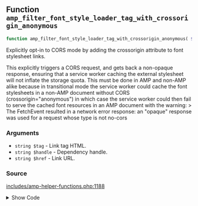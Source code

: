## Function `amp_filter_font_style_loader_tag_with_crossorigin_anonymous`

```php
function amp_filter_font_style_loader_tag_with_crossorigin_anonymous( $tag, $handle, $href );
```

Explicitly opt-in to CORS mode by adding the crossorigin attribute to font stylesheet links.

This explicitly triggers a CORS request, and gets back a non-opaque response, ensuring that a service worker caching the external stylesheet will not inflate the storage quota. This must be done in AMP and non-AMP alike because in transitional mode the service worker could cache the font stylesheets in a non-AMP document without CORS (crossorigin=&quot;anonymous&quot;) in which case the service worker could then fail to serve the cached font resources in an AMP document with the warning:
 &gt; The FetchEvent resulted in a network error response: an &quot;opaque&quot; response was used for a request whose type is not no-cors

### Arguments

* `string $tag` - Link tag HTML.
* `string $handle` - Dependency handle.
* `string $href` - Link URL.

### Source

[includes/amp-helper-functions.php:1188](https://github.com/ampproject/amp-wp/blob/develop/includes/amp-helper-functions.php#L1188-L1207)

<details>
<summary>Show Code</summary>

```php
function amp_filter_font_style_loader_tag_with_crossorigin_anonymous( $tag, $handle, $href ) {
	static $allowed_font_src_regex = null;
	if ( ! $allowed_font_src_regex ) {
		$spec_name = 'link rel=stylesheet for fonts'; // phpcs:ignore WordPress.WP.EnqueuedResources.NonEnqueuedStylesheet
		foreach ( AMP_Allowed_Tags_Generated::get_allowed_tag( 'link' ) as $spec_rule ) {
			if ( isset( $spec_rule[ AMP_Rule_Spec::TAG_SPEC ]['spec_name'] ) && $spec_name === $spec_rule[ AMP_Rule_Spec::TAG_SPEC ]['spec_name'] ) {
				$allowed_font_src_regex = '@^(' . $spec_rule[ AMP_Rule_Spec::ATTR_SPEC_LIST ]['href']['value_regex'] . ')$@';
				break;
			}
		}
	}

	$href = preg_replace( '#^(http:)?(?=//)#', 'https:', $href );

	if ( preg_match( $allowed_font_src_regex, $href ) && false === strpos( $tag, 'crossorigin=' ) ) {
		$tag = preg_replace( '/(?<=<link\s)/', 'crossorigin="anonymous" ', $tag );
	}

	return $tag;
}
```

</details>

